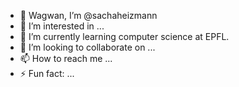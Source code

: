 - 👋 Wagwan, I’m @sachaheizmann
- 👀 I’m interested in ...
- 🌱 I’m currently learning computer science at EPFL.
- 💞️ I’m looking to collaborate on ...
- 📫 How to reach me ...
- ⚡ Fun fact: ...

<!---
sachaheizmann/sachaheizmann is a ✨ special ✨ repository because its `README.md` (this file) appears on your GitHub profile.
You can click the Preview link to take a look at your changes.
--->
